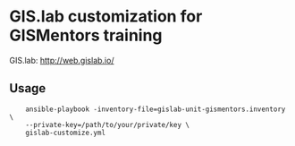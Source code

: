 # GIS.lab customization for GISMentors training

GIS.lab: http://web.gislab.io/

## Usage

        ansible-playbook -inventory-file=gislab-unit-gismentors.inventory \
        --private-key=/path/to/your/private/key \
        gislab-customize.yml
